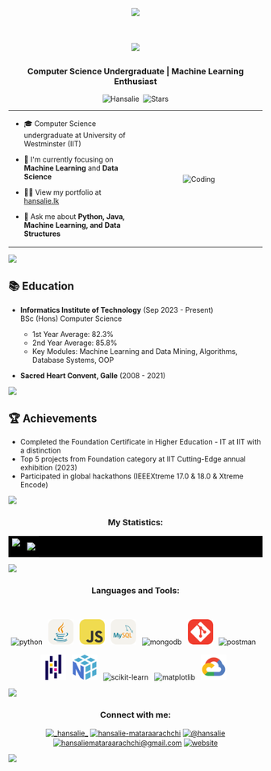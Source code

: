 <p align="center" ><img  src = "https://github.com/7oSkaaa/7oSkaaa/blob/main/Images/about_me.gif?raw=true" width = 100px></p>
<h1 align="center">
    <img src="https://readme-typing-svg.herokuapp.com/?font=Righteous&size=32&center=true&vCenter=true&width=500&height=65&duration=4200&pause=1800&lines=Hi+There!+👋;+I'm+Hansalie!;" />
</h1>        
<h3 align="center">Computer Science Undergraduate | Machine Learning Enthusiast</h3>
<p align="center">
    <img src="https://komarev.com/ghpvc/?username=Hansalie&label=Profile%20Views&color=0e75b6&style=flat" alt="Hansalie" />&nbsp;
    <img alt="Stars" src="https://img.shields.io/github/stars/Hansalie?style=flat-square&label=Stars&labelColor=343b41"/>
</p>

<table align="center">
<tr border="none">
<td width="50%" align="left">
  
- 🎓 Computer Science undergraduate at University of Westminster (IIT)

- 🌱 I'm currently focusing on **Machine Learning** and **Data Science**

- 👨‍💻 View my portfolio at [hansalie.lk](https://hansalie.netlify.app/)

- 💬 Ask me about **Python, Java, Machine Learning, and Data Structures**

</td>
<td width="50%" align="center">

  <img align="center" alt="Coding" width="440" src="https://user-images.githubusercontent.com/74038190/212749447-bfb7e725-6987-49d9-ae85-2015e3e7cc41.gif">

  
  </td>
</tr>
</table>

<!--horizontal divider(gradiant)-->
<img src="https://user-images.githubusercontent.com/73097560/115834477-dbab4500-a447-11eb-908a-139a6edaec5c.gif">

## 📚 Education
- **Informatics Institute of Technology** (Sep 2023 - Present)  
  BSc (Hons) Computer Science
  - 1st Year Average: 82.3%
  - 2nd Year Average: 85.8%
  - Key Modules: Machine Learning and Data Mining, Algorithms, Database Systems, OOP

- **Sacred Heart Convent, Galle** (2008 - 2021)

<!--horizontal divider(gradiant)-->
<img src="https://user-images.githubusercontent.com/73097560/115834477-dbab4500-a447-11eb-908a-139a6edaec5c.gif">

## 🏆 Achievements
- Completed the Foundation Certificate in Higher Education - IT at IIT with a distinction
- Top 5 projects from Foundation category at IIT Cutting-Edge annual exhibition (2023)
- Participated in global hackathons (IEEEXtreme 17.0 & 18.0 & Xtreme Encode)

<!--horizontal divider(gradiant)-->
<img src="https://user-images.githubusercontent.com/73097560/115834477-dbab4500-a447-11eb-908a-139a6edaec5c.gif">

<h3 align="center">My Statistics:</h3>
<p align="center">
<table align="center" style="background-color: black;">
<tr border="none">
<td width="50%" align="center">
  
  <img  align="center"  src="https://github-readme-stats.vercel.app/api?username=Hansalie&show_icons=true&locale=en&theme=dark" />
  <br></br>
  
</td>
<td width="50%" align="center">

  <img  align="center"  src="https://github-readme-stats.vercel.app/api/top-langs?username=Hansalie&show_icons=true&locale=en&layout=compact&theme=dark"/>
  
  </td>

</tr>
</table>

<!--horizontal divider(gradiant)-->
<img src="https://user-images.githubusercontent.com/73097560/115834477-dbab4500-a447-11eb-908a-139a6edaec5c.gif">

<h3 align="center">Languages and Tools:</h3>
<br>
<p align="center"> 
  <img src="https://github.com/Scar1109/skill-icons/blob/main/icons/Python-Light.svg" alt="python" width="50" height="50"/>&nbsp;&nbsp;
  <img src="https://github.com/tandpfun/skill-icons/blob/main/icons/Java-Light.svg" alt="java" width="50" height="50"/>&nbsp;&nbsp;
  <img src="https://github.com/tandpfun/skill-icons/blob/main/icons/JavaScript.svg" alt="javascript" width="50" height="50"/>&nbsp;&nbsp;
  <img src="https://github.com/tandpfun/skill-icons/blob/main/icons/MySQL-Light.svg" alt="mysql" width="50" height="50"/>&nbsp;&nbsp;
  <img src="https://github.com/Scar1109/skill-icons/blob/main/icons/MongoDB.svg" alt="mongodb" width="50" height="50"/>&nbsp;&nbsp;
  <img src="https://github.com/tandpfun/skill-icons/blob/main/icons/Git.svg" alt="git" width="50" height="50"/>&nbsp;&nbsp;
  <img src="https://github.com/Scar1109/skill-icons/blob/main/icons/Postman.svg" alt="postman" width="50" height="50"/>&nbsp;&nbsp;
  <br>
  <br>
  <img src="https://raw.githubusercontent.com/devicons/devicon/master/icons/pandas/pandas-original.svg" alt="pandas" width="50" height="50"/>&nbsp;&nbsp;
  <img src="https://raw.githubusercontent.com/devicons/devicon/master/icons/numpy/numpy-original.svg" alt="numpy" width="50" height="50"/>&nbsp;&nbsp;
  <img src="https://upload.wikimedia.org/wikipedia/commons/0/05/Scikit_learn_logo_small.svg" alt="scikit-learn" width="50" height="50"/>&nbsp;&nbsp;
  <img src="https://matplotlib.org/stable/_images/sphx_glr_logos2_003.png" alt="matplotlib" width="90" height="50"/>&nbsp;&nbsp;
  <img src="https://raw.githubusercontent.com/devicons/devicon/master/icons/googlecloud/googlecloud-original.svg" alt="google colab" width="50" height="50"/>&nbsp;&nbsp;
</p>

<!--horizontal divider(gradiant)-->
<img src="https://user-images.githubusercontent.com/73097560/115834477-dbab4500-a447-11eb-908a-139a6edaec5c.gif">

<h3 align="center">Connect with me:</h3>
<p align="center">
  <a href="https://instagram.com/_hansalie_" target="_blank"><img align="center" src="https://raw.githubusercontent.com/rahuldkjain/github-profile-readme-generator/master/src/images/icons/Social/instagram.svg" alt="_hansalie_" height="30" width="40" /></a>
  <a href="https://linkedin.com/in/hansalie-mataraarachchi-b683b7293/" target="_blank"><img align="center" src="https://raw.githubusercontent.com/rahuldkjain/github-profile-readme-generator/master/src/images/icons/Social/linked-in-alt.svg" alt="hansalie-mataraarachchi" height="25" width="35" /></a>
  <a href="https://www.hackerrank.com/@hansalie" target="_blank"><img align="center" src="https://raw.githubusercontent.com/rahuldkjain/github-profile-readme-generator/master/src/images/icons/Social/hackerrank.svg" alt="@hansalie" height="40" width="45" /></a>
  <a href="mailto:hansaliemataraarachchi@gmail.com" target="_blank"><img align="center" src="https://github.com/TheDudeThatCode/TheDudeThatCode/raw/master/Assets/Gmail.svg" alt="hansaliemataraarachchi@gmail.com" height="30" width="40" /></a>
  <a href="https://hansalie.lk" target="_blank"><img align="center" src="https://github.com/TheDudeThatCode/TheDudeThatCode/raw/master/Assets/Earth.gif" alt="website" height="30" width="40" /></a>
</p>

<!--horizontal divider(gradiant)-->
<img src="https://user-images.githubusercontent.com/73097560/115834477-dbab4500-a447-11eb-908a-139a6edaec5c.gif">
